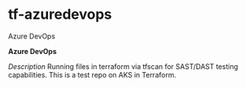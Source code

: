 # tf-azuredevops
Azure DevOps 

<b>Azure DevOps</b>

<i>Description</i>
Running files in terraform via tfscan for SAST/DAST testing capabilities.
This is a test repo on AKS in Terraform.
